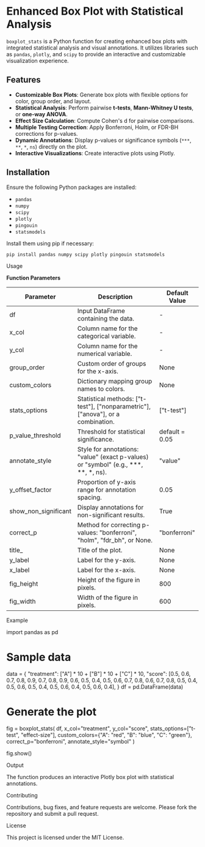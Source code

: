 # Enhanced Box Plot with Statistical Analysis

`boxplot_stats` is a Python function for creating enhanced box plots with integrated statistical analysis and visual annotations. It utilizes libraries such as `pandas`, `plotly`, and `scipy` to provide an interactive and customizable visualization experience.

## Features

- **Customizable Box Plots**: Generate box plots with flexible options for color, group order, and layout.
- **Statistical Analysis**: Perform pairwise **t-tests**, **Mann-Whitney U tests**, or **one-way ANOVA**.
- **Effect Size Calculation**: Compute Cohen's d for pairwise comparisons.
- **Multiple Testing Correction**: Apply Bonferroni, Holm, or FDR-BH corrections for p-values.
- **Dynamic Annotations**: Display p-values or significance symbols (`***`, `**`, `*`, `ns`) directly on the plot.
- **Interactive Visualizations**: Create interactive plots using Plotly.

## Installation

Ensure the following Python packages are installed:

- `pandas`
- `numpy`
- `scipy`
- `plotly`
- `pingouin`
- `statsmodels`

Install them using pip if necessary:

```bash
pip install pandas numpy scipy plotly pingouin statsmodels
```
Usage

**Function Parameters**

| Parameter | Description |	Default Value |
|-----------|-------------|---------------|
| df |	Input DataFrame containing the data. |	- | 
| x_col	| Column name for the categorical variable. |	- |
| y_col	| Column name for the numerical variable. |	- |
| group_order |	Custom order of groups for the x-axis. |	None |
| custom_colors |	Dictionary mapping group names to colors. |	None |
| stats_options	| Statistical methods: ["t-test"], ["nonparametric"], ["anova"], or a combination. |	["t-test"] |
| p_value_threshold	| Threshold for statistical significance. |	default = 0.05 |
| annotate_style |	Style for annotations: "value" (exact p-values) or "symbol" (e.g., ***, **, *, ns). |	"value" |
| y_offset_factor |	Proportion of y-axis range for annotation spacing. |	0.05 |
| show_non_significant |	Display annotations for non-significant results. |	True |
| correct_p |	Method for correcting p-values: "bonferroni", "holm", "fdr_bh", or None. |	"bonferroni" |
| title_ |	Title of the plot. |	None |
| y_label |	Label for the y-axis. |	None |
| x_label |	Label for the x-axis. |	None |
| fig_height |	Height of the figure in pixels. |	800 |
| fig_width |	Width of the figure in pixels. |	600 |

Example

import pandas as pd

# Sample data
data = {
    "treatment": ["A"] * 10 + ["B"] * 10 + ["C"] * 10,
    "score": [0.5, 0.6, 0.7, 0.8, 0.9, 0.7, 0.8, 0.9, 0.6, 0.5,
              0.4, 0.5, 0.6, 0.7, 0.8, 0.6, 0.7, 0.8, 0.5, 0.4,
              0.5, 0.6, 0.5, 0.4, 0.5, 0.6, 0.4, 0.5, 0.6, 0.4],
}
df = pd.DataFrame(data)

# Generate the plot
fig = boxplot_stats(
    df,
    x_col="treatment",
    y_col="score",
    stats_options=["t-test", "effect-size"],
    custom_colors={"A": "red", "B": "blue", "C": "green"},
    correct_p="bonferroni",
    annotate_style="symbol"
)

fig.show()

Output

The function produces an interactive Plotly box plot with statistical annotations.

Contributing

Contributions, bug fixes, and feature requests are welcome. Please fork the repository and submit a pull request.

License

This project is licensed under the MIT License.

